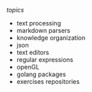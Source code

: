 *topics*
 - text processing
 - markdown parsers
 - knowledge organization
 - json
 - text editors
 - regular expressions
 - openGL
 - golang packages
 - exercises repositories
